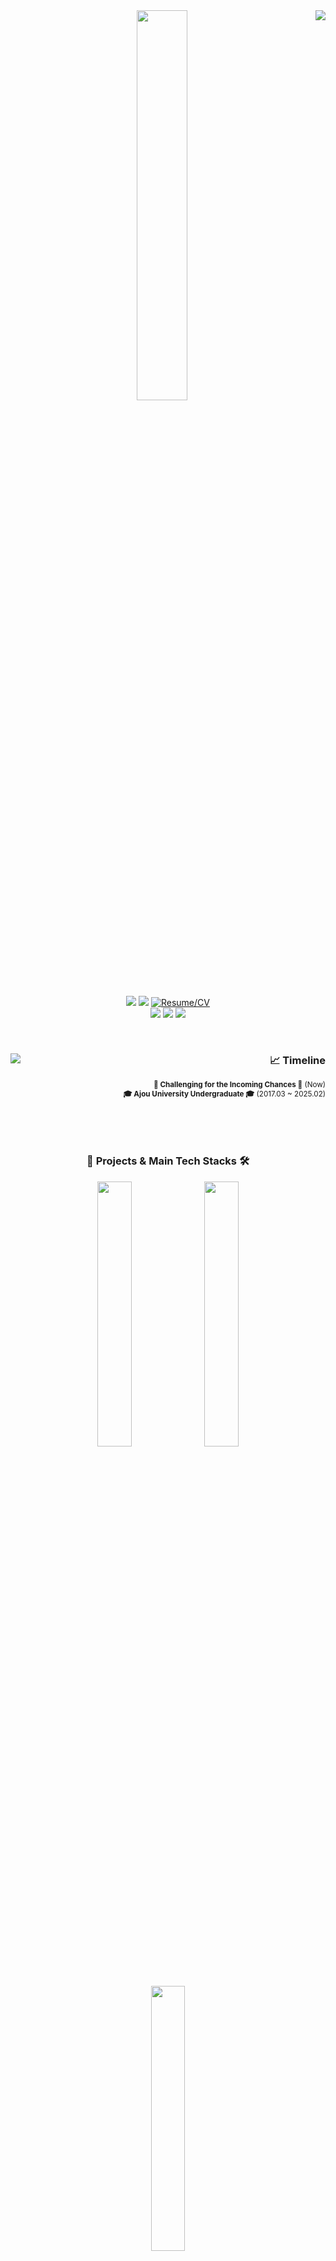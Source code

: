 <div align="center">
   <img align="right" src="https://github-readme-stats.vercel.app/api?username=syingshy&show_icons=true&theme=transparent&hide="/>
  <img src="https://capsule-render.vercel.app/api?type=waving&color=timeGradient&height=200&section=header&text=Seongho%20Yang%20(SyingSHY)&fontSize=50" width="40%"/>

  <br/>
  <br/>
  <a href="https://github.com/syingshy"><img src="https://hits.seeyoufarm.com/api/count/incr/badge.svg?url=https%3A%2F%2Fgithub.com%2Fsyingshy&count_bg=%23A47864&title_bg=%232E2E2E&icon=refinedgithub.svg&icon_color=%23E7E7E7&title=HITS&edge_flat=true)"/></a>
  <a href="https://solved.ac/posti1x38"><img src="http://mazassumnida.wtf/api/mini/generate_badge?boj=posti1x38"/></a>
  <a href="https://my.surfit.io/w/235596230"><img alt="Resume/CV" src="https://img.shields.io/badge/Resume%20%2F%20CV-3CB346"></a><br>
  <a href="https://syingshy.github.io"><img src="https://img.shields.io/badge/Github Pages-000000?style=flat&logo=refinedgithub&logoColor=white"/></a>
  <a href="https://www.linkedin.com/in/%EC%84%B1%ED%98%B8-%EC%96%91-8b5013249/"><img src="https://img.shields.io/badge/LinkedIn-0077B5?style=flat&logo=linkedin&logoColor=white"/></a>
  <a href="mailto:posit1x38@gmail.com"><img src="https://img.shields.io/badge/Gmail-D14836?style=flat&logo=gmail&logoColor=white"/></a><br>

</div>

<br/>
<sub><br/></sub>

<div align="center">
  <img align="left" src="https://github-readme-stats.vercel.app/api/top-langs/?username=syingshy&layout=compact&hide=HLSL,ShaderLab">

  <div align="right">
  
  ### 📈 Timeline

  <sup>**🔭 Challenging for the Incoming Chances 🔭** (Now) </sup> <br />
  <sup>**🎓 Ajou University Undergraduate 🎓** (2017.03 ~ 2025.02)</sup> <br />
  <br />
  <br />
  
  </div>
</div>  

<div align="center">
  <sub><br/></sub>

  ### :open_file_folder: Projects & Main Tech Stacks 🛠️

  <img src="https://github-readme-stats.vercel.app/api/gist?id=9f8057ef2f7c6ba3b4d9c332a9388a0c" width="33%"/>
  <img src="https://github-readme-stats.vercel.app/api/gist?id=ae6594784e7f6f6d9d39ee17fafef94b" width="33%"/>
  <img src="https://github-readme-stats.vercel.app/api/gist?id=36a13d30ec433c68e6ff7c2cb41d2f30" width="33%"/>
    
  ![Python](https://img.shields.io/badge/Python-3670A0?style=for-the-badge&logo=python&logoColor=ffdd54)
  ![FastAPI](https://img.shields.io/badge/FastAPI-109989?style=for-the-badge&logo=FASTAPI&logoColor=white)
  ![PyTorch](https://img.shields.io/badge/PyTorch-EE4C2C?style=for-the-badge&logo=pytorch&logoColor=white)
  ![LangChain](https://img.shields.io/badge/LangChain-1C3C3C?style=for-the-badge&logo=langchain&logoColor=white)  
  ![Java](https://img.shields.io/badge/Java-%23ED8B00.svg?style=for-the-badge&logo=openjdk&logoColor=white)
  <img src="https://img.shields.io/badge/Spring%20Boot-6DB33F?style=for-the-badge&logo=Spring%20Boot&logoColor=white"/>  
  ![C#](https://img.shields.io/badge/C%23-%23239120.svg?style=for-the-badge&logo=csharp&logoColor=white)
  ![Unity](https://img.shields.io/badge/Unity-%23000000.svg?style=for-the-badge&logo=unity&logoColor=white)
</div>

<img src="https://capsule-render.vercel.app/api?type=waving&color=timeGradient&height=80&section=footer&text=&fontSize=0" width="100%"/>

<!--

### Projects as Game Client Developer
#### [모바일프로그래밍 팀프로젝트 "Dungeon Survival"](https://github.com/SyingSHY/2301-MP-RS)
![Java](https://img.shields.io/badge/java-%23ED8B00.svg?style=for-the-badge&logo=openjdk&logoColor=white)
![Android Studio](https://img.shields.io/badge/android%20studio-346ac1?style=for-the-badge&logo=android%20studio&logoColor=white)  
**프로젝트 종료 (23년 1학기 / [Progress Presentation PDF](Documents/23-1%20모바일프로그래밍.pdf))**  
: Java 및 Android SDK 기반 로그라이크 서바이벌 게임 - 적 개체 움직임 및 충돌 / 사용자 플레이 기록 관리 등 담당
#### [Immersive Media Programming 팀프로젝트 "Escape!"](https://github.com/SyingSHY/IMP2301-VR)
![C#](https://img.shields.io/badge/c%23-%23239120.svg?style=for-the-badge&logo=csharp&logoColor=white)
![Unity](https://img.shields.io/badge/unity-%23000000.svg?style=for-the-badge&logo=unity&logoColor=white)  
**프로젝트 종료 (23년 1학기 / [Proposal Presentation PDF](Documents/23-1%20IMP%20VR%20Proposal.pdf) / [Final Presentation PDF](Documents/23-1%20IMP%20VR%20Final.pdf))**  
: Unity VR 기반 수집 후 탈출 공포 게임 - 게임 컨셉 기획 / 적 개체 움직임 / 스테이지 진행 등 담당
#### [Immersive Media Programming 팀프로젝트 "AR Playground"](https://github.com/SyingSHY/2301-IMP-AR)
![C#](https://img.shields.io/badge/c%23-%23239120.svg?style=for-the-badge&logo=csharp&logoColor=white)
![Unity](https://img.shields.io/badge/unity-%23000000.svg?style=for-the-badge&logo=unity&logoColor=white)  
**프로젝트 종료 (23년 1학기 / [Final Presentation PDF](./Documents/23-1%20IMP%20AR%20Final.pdf))**  
: Unity AR 기반 모바일 AR 스포츠 게임 - 게임 전체 UI / Scene 전환 및 관리 담당

-----
### Projects as Back End Developer
#### [Media Software Engineering(MSE) 팀프로젝트 "Auction Cook"](https://github.com/SyingSHY/AuctionCook-BE)
![Java](https://img.shields.io/badge/java-%23ED8B00.svg?style=for-the-badge&logo=openjdk&logoColor=white)
![Spring](https://img.shields.io/badge/spring-%236DB33F.svg?style=for-the-badge&logo=spring&logoColor=white)
<img src="https://img.shields.io/badge/Spring%20Boot-6DB33F?style=for-the-badge&logo=Spring%20Boot&logoColor=white"/>
![Redis](https://img.shields.io/badge/redis-%23DD0031.svg?style=for-the-badge&logo=redis&logoColor=white)  
**프로젝트 진행중 (24년 1학기)**  
: 식재료 실시간 경매 기반 멀티플레이 게임 - Spring Boot 서버 / Redis NoSQL DB
#### [SW캡스톤디자인 팀프로젝트 "SSALON"](https://github.com/lee1684/SKYTeam)  
![Java](https://img.shields.io/badge/java-%23ED8B00.svg?style=for-the-badge&logo=openjdk&logoColor=white)
![Spring](https://img.shields.io/badge/spring-%236DB33F.svg?style=for-the-badge&logo=spring&logoColor=white)
<img src="https://img.shields.io/badge/Spring%20Boot-6DB33F?style=for-the-badge&logo=Spring%20Boot&logoColor=white"/>
![Spring Security](https://img.shields.io/badge/Spring_Security-6DB33F?style=for-the-badge&logo=Spring-Security&logoColor=white)
![MySQL](https://img.shields.io/badge/mysql-4479A1.svg?style=for-the-badge&logo=mysql&logoColor=white)
![Redis](https://img.shields.io/badge/redis-%23DD0031.svg?style=for-the-badge&logo=redis&logoColor=white)  
**프로젝트 진행중 (24년 1학기)**  
: 증표 기반 단발성 모임 커뮤니티 앱 - Spring Boot 서버 / MySQL 및 Redis DB / AWS S3 연계 파일 관리 등
#### [소프트웨어공학 팀프로젝트 "바코드 기반 재활용 도우미 앱"](https://github.com/AU2302SE-Team02/TeamProject-Recycle-WebBackend)
![Java](https://img.shields.io/badge/java-%23ED8B00.svg?style=for-the-badge&logo=openjdk&logoColor=white)
![Spring](https://img.shields.io/badge/spring-%236DB33F.svg?style=for-the-badge&logo=spring&logoColor=white)
<img src="https://img.shields.io/badge/Spring%20Boot-6DB33F?style=for-the-badge&logo=Spring%20Boot&logoColor=white"/>
![Firebase](https://img.shields.io/badge/firebase-a08021?style=for-the-badge&logo=firebase&logoColor=ffcd34)
![Google Cloud](https://img.shields.io/badge/GoogleCloud-%234285F4.svg?style=for-the-badge&logo=google-cloud&logoColor=white)  
**프로젝트 종료 (23년 2학기 / [Final Presentation PDF](Documents/23-2%20소프트웨어공학.pdf))**  
: 바코드 및 위치정보 기반 재활용 방법 안내 앱 - Spring Boot 서버 및 Firebase 기반 NoSQL DB 등 담당

-----
### Projects other else
#### [소프트웨어공학 팀프로젝트 "바코드 기반 재활용 도우미 앱"](https://github.com/AU2302SE-Team02/TeamProject-Recycle-AndroidApp)
![Java](https://img.shields.io/badge/java-%23ED8B00.svg?style=for-the-badge&logo=openjdk&logoColor=white)
![Android Studio](https://img.shields.io/badge/android%20studio-346ac1?style=for-the-badge&logo=android%20studio&logoColor=white)
![Google Cloud](https://img.shields.io/badge/GoogleCloud-%234285F4.svg?style=for-the-badge&logo=google-cloud&logoColor=white)  
**프로젝트 종료 (23년 2학기 / [Final Presentation PDF](Documents/23-2%20소프트웨어공학.pdf))**  
: 바코드 및 위치정보 기반 재활용 방법 안내 앱 - Android SDK 기반 이미지 내 바코드 인식 / 사용자 데이터 관리
#### [데이터마이닝 팀프로젝트 "보유 게임 기반 스팀 게임 추천"](https://github.com/AU2302DM-TeamKYJ/TeamProject-SteamGameRecommender)
![Python](https://img.shields.io/badge/python-3670A0?style=for-the-badge&logo=python&logoColor=ffdd54)
![Apache Spark](https://img.shields.io/badge/Apache%20Spark-FDEE21?style=for-the-badge&logo=apachespark&logoColor=black)
![Pandas](https://img.shields.io/badge/pandas-%23150458.svg?style=for-the-badge&logo=pandas&logoColor=white)
![NumPy](https://img.shields.io/badge/numpy-%23013243.svg?style=for-the-badge&logo=numpy&logoColor=white)
![Steam](https://img.shields.io/badge/steam-%23000000.svg?style=for-the-badge&logo=steam&logoColor=white)  
**프로젝트 종료 (23년 2학기 / [Final Report PDF](Documents/23-2%20데이터마이닝.pdf))**  
: 사용자 보유 게임 기반 스팀 게임 추천 - 데이터 크롤링 / Frequent Itemset & Association Rule 기반 게임 추천
#### 기계학습 팀프로젝트 "지역별 음성 데이터 학습에 따른 방언 구별 프로그램"
![Python](https://img.shields.io/badge/python-3670A0?style=for-the-badge&logo=python&logoColor=ffdd54)
![Tensorflow](https://img.shields.io/badge/TensorFlow-FF6F00?style=for-the-badge&logo=tensorflow&logoColor=white)
![Pandas](https://img.shields.io/badge/pandas-%23150458.svg?style=for-the-badge&logo=pandas&logoColor=white)
![NumPy](https://img.shields.io/badge/numpy-%23013243.svg?style=for-the-badge&logo=numpy&logoColor=white)
![scikit-learn](https://img.shields.io/badge/scikit--learn-%23F7931E.svg?style=for-the-badge&logo=scikit-learn&logoColor=white)  
**프로젝트 종료 (23년 1학기 / [Final Presentation PDF](Documents/23-1%20기계학습.pdf))**  
: 지역별 음성 데이터 학습에 따른 방언 구별 프로그램 - [AI 허브](https://www.aihub.or.kr/) 데이터 정제 / RNN, LSTM, GRU 등 순환 신경망 담당


**SyingSHY/SyingSHY** is a ✨ _special_ ✨ repository because its `README.md` (this file) appears on your GitHub profile.

Here are some ideas to get you started:

- 🔭 I’m currently working on ...
- 🌱 I’m currently learning ...
- 👯 I’m looking to collaborate on ...
- 🤔 I’m looking for help with ...
- 💬 Ask me about ...
- 📫 How to reach me: ...
- 😄 Pronouns: ...
- ⚡ Fun fact: ...
-->
